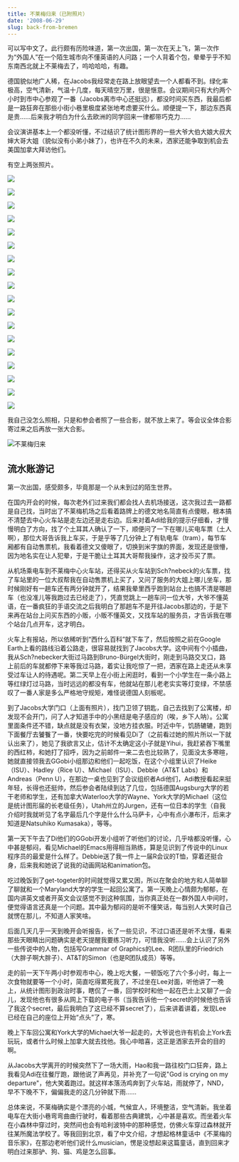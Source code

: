 ```yaml
---
title: 不莱梅归来（已附照片）
date: '2008-06-29'
slug: back-from-bremen
---
```


可以写中文了。此行颇有历险味道，第一次出国，第一次在天上飞，第一次作为“外国人”在一个陌生城市向不懂英语的人问路；一个人背着个包，晕晕乎乎不知东南西北就上不莱梅去了，呜哈哈哈，有趣。

德国貌似地广人稀，在Jacobs我经常走在路上放眼望去一个人都看不到。绿化率极高，空气清新，气温十几度，每天晴空万里，很是惬意。会议期间只有大约两个小时到市中心参观了一番（Jacobs离市中心还挺远），都没时间买东西，我最后都是一路狂奔在那些小街小巷里极度紧张地考虑要买什么。顺便提一下，那边东西真是贵……后来我才明白为什么去欧洲的同学回来一律都带巧克力……

会议演讲基本上一个都没听懂，不过结识了统计图形界的一些大爷大伯大娘大叔大婶大哥大姐（貌似没有小弟小妹了），也许在不久的未来，洒家还能争取到机会去美国加拿大拜访他们。

有空上两张照片。

![](http://i.imgur.com/vMIpK.jpg)

![](http://i.imgur.com/RRFyL.jpg)

![](http://i.imgur.com/ZgjTR.jpg)

![](http://i.imgur.com/clqwm.jpg)

![](http://i.imgur.com/R4FaL.jpg)

![](http://i.imgur.com/8d1AD.jpg)

![](http://i.imgur.com/NDVcH.jpg)

![](http://i.imgur.com/F7Rmu.jpg)

![](http://i.imgur.com/AYkXe.jpg)

![](http://i.imgur.com/gYFQy.jpg)

![](http://i.imgur.com/4hKse.jpg)

![](http://i.imgur.com/T59v8.jpg)

![](http://i.imgur.com/Hnis6.jpg)

![](http://i.imgur.com/bt9NS.jpg)

![](http://i.imgur.com/TcaiC.jpg)

![](http://i.imgur.com/GV974.jpg)

![](http://i.imgur.com/GTSAC.jpg)

![](http://i.imgur.com/pa0Aj.jpg)

我自己没怎么照相，只是和参会者照了一些合影，就不放上来了。等会议全体合影寄过来之后再放一张大合影。

![不莱梅归来](http://i.imgur.com/48iA6.jpg)

## 流水账游记

第一次出国，感受颇多，毕竟那是一个从未到过的陌生世界。

在国内开会的时候，每次老外们过来我们都会找人去机场接送，这次我过去一路都是自己找，当时出了不莱梅机场之后看着路牌上的德文地名简直有点傻眼，根本搞不清楚去中心火车站是走左边还是走右边。后来对着Adi给我的提示仔细看，才慢慢明白了方向，找了个土耳其人确认了一下，顺便问了一下在哪儿买电车票（土人啊），那位大哥告诉我上车买，于是乎等了几分钟上了有轨电车（tram），每节车厢都有自动售票机，我看着德文又傻眼了，切换到米字旗的界面，发现还是很懵，因为地名实在让人犯晕，于是干脆让土耳其大哥帮我操作，这才投币买了票。

从机场乘电车到不莱梅中心火车站，还得买从火车站到Sch?nebeck的火车票，找了车站里的一位大叔帮我在自动售票机上买了，又问了服务的大姐上哪儿坐车，那时候刚好有一趟车还有两分钟就开了，结果我晕里西乎跑到站台上也搞不清是哪趟车（也没准儿等我跑过去已经走了），凭直觉跳上一趟车问一位大爷，大爷不懂英语，在一番疯狂的手语交流之后我明白了那趟车不是开往Jacobs那边的，于是下来再在站台上问买东西的小贩，小贩不懂英文，又找车站的服务员，才告诉我在哪个站台几点开车，这才明白。

火车上有报站，所以依稀听到“西什么百科”就下车了，然后按照之前在Google Earth上看的路线沿着公路走，很容易就找到了Jacobs大学。这中间有个小插曲，我从Sch?nebecker大街过马路到Bruno-Bürgel大街时，刚走到马路交叉口，路上前后的车就都停下来等我过马路，着实让我吃惊了一把，洒家在路上走还从未享受过车让人的待遇呢。第二天早上在小街上闲逛时，看到一个小学生在一条小路上等红绿灯过马路，当时远远的都没有车，他就站在那儿老老实实等灯变绿，不禁感叹了一番人家是多么严格地守规矩，难怪说德国人刻板呢。

到了Jacobs大学门口（上面有照片），找门卫领了钥匙，自己去找到了公寓楼，却发现不会开门，问了人才知道手中的小黑纽是电子感应的（唉，乡下人呐）。公寓里面条件还不错，缺点就是没有衣架，没地方挂衣服。时近中午，饥肠辘辘，跑到下面餐厅去饕餮了一番，快要吃完的时候看见Di了（之前看过她的照片所以一下就认出来了），她见了我欲言又止，估计不太确定这小子就是Yihui，我赶紧吞下嘴里的西红柿，和她打了招呼，因为之前邮件一来二去也比较熟了，见面没太多寒暄，她就直接领我去GGobi小组那边和他们一起吃饭，在这个小组里认识了Heike（ISU）、Hadley（Rice U）、Michael（ISU）、Debbie（AT&T Labs）和Andreas（Penn U），在那边一桌也见到了会议组织者Adi他们，Adi教授看起来挺年轻，长得也还挺帅，然后参会者陆续到达了几位，包括德国Augsburg大学的若干老师和学生，还有加拿大Waterloo大学的Wayne、York大学的Michael（这位是统计图形届的长老级任务），Utah州立的Jurgen，还有一位日本的学生（自我介绍时我就听见了名字最后几个字是什么什么马萨卡，心中有点小瀑布汗，后来才知道是Natsuhiko Kumasaka），等等。

第一天下午去了Di他们的GGobi开发小组听了听他们的讨论，几乎啥都没听懂，心中甚是郁闷，看见Michael的Emacs用得相当熟练，算是见识到了传说中的Linux程序员的最爱是什么样了。Debbie送了我一件上一届R会议的T恤，穿着还挺合身，后来我和她说了说我的动画网站和animation包。

吃过晚饭到了get-togeter的时间就觉得又累又困，所以在聚会的地方和人简单聊了聊就和一个Maryland大学的学生一起回公寓了。第一天晚上心情颇为郁郁，在国内讲英文或者开英文会议感觉不到这种氛围，当你真正处在一群外国人中间时，便觉得语言还真是一个问题。其中最为郁闷的是听不懂笑话，每当别人大笑时自己就愣在那儿，不知道人家笑啥。

后面几天几乎一天到晚开会听报告，长了一些见识，不过口语还是听不太懂，看来那些天眼睛出问题确实是老天提醒我要练习听力，可惜我没听……会上认识了另外一些传说中的人物，包括写Grammar of Graphics的Lee、R团队里的Friedrich（大胖子啊大胖子）、AT&T的Simon（也是R团队成员）等等。

走的前一天下午两小时参观市中心，晚上吃大餐，一顿饭吃了六个多小时，每上一次食物就要等一个小时，简直吃得累死我了，不过坐在Lee对面，听他讲了一晚上，从统计图形到政治时事，瞎侃了一番，回学校时和他一起在巴士上又聊了一会儿，发现他也有很多从网上下载的电子书（当我告诉他一个secret的时候他也告诉了我这个secret，最后我明白了这已经不算secret了），后来讲着讲着，发现Lee已经在自己的座位上开始“点头”了，寒。

晚上下车回公寓和York大学的Michael大爷一起走的，大爷说也许有机会上York去玩玩，或者什么时候上加拿大就去找他。我心中暗喜，这正是洒家去开会的目的啊。

从Jacobs大学离开的时候突然下了一场大雨，Hao和我一路往校门口狂奔，路上我看见Adi在往餐厅跑，跟他说了声再见，并补充了一句说"God is crying on my departure"，他大笑着跑过。就这样本落汤鸡奔到了火车站，雨就停了，NND，早不下晚不下，偏偏我走的这几分钟就下雨……

总体来说，不莱梅确实是个漂亮的小城，气候宜人，环境整洁，空气清新。我坐着电车在大街小巷弯弯曲曲行驶时，看着那些古典建筑，心中甚是喜欢。而坐着火车在小森林中穿过时，突然间也会有哈利波特中的那种感觉，仿佛火车穿过森林就开往某所魔法学校了。等我回到北京，看了中文介绍，才想起格林童话中《不莱梅的音乐家》，在那边老听他们说什么musician，愣是没想起来这篇童话，直到回来才明白过来那驴、狗、猫、鸡是怎么回事。

